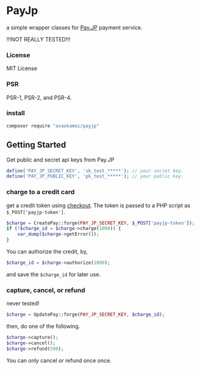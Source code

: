 PayJp
=====

a simple wrapper classes for [Pay.JP](https://pay.jp/) payment service. 

!!!NOT REALLY TESTED!!!

### License

MIT License

### PSR

PSR-1, PSR-2, and PSR-4.

### install

```sh
composer require "asaokamei/payjp"
```

Getting Started
-----

Get public and secret api keys from Pay.JP

```php
define('PAY_JP_SECRET_KEY', 'sk_test_*****'); // your secret key.
define('PAY_JP_PUBLIC_KEY', 'pk_test_*****'); // your public key.
```

### charge to a credit card

get a credit token using [checkout](https://pay.jp/docs/cardtoken). 
The token is passed to a PHP script as `$_POST['payjp-token']`. 

```php
$charge = CreatePay::forge(PAY_JP_SECRET_KEY, $_POST['payjp-token']);
if (!$charge_id = $charge->charge(1000)) {
    var_dump($charge->getError());
}
```

You can authorize the credit, by,

```php
$charge_id = $charge->authorize(1000);
```

and save the `$charge_id` for later use. 


### capture, cancel, or refund

never tested!

```php
$charge = UpdatePay::forge(PAY_JP_SECRET_KEY, $charge_id);
```

then, do one of the following. 

```php
$charge->capture();
$charge->cancel();
$charge->refund(500);
```

You can only cancel or refund once once. 